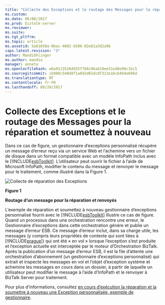 ```yaml
---
title: "Collecte des Exceptions et le routage des Messages pour la réparation et soumettez à nouveau | Documents Microsoft"
ms.custom: 
ms.date: 06/08/2017
ms.prod: biztalk-server
ms.reviewer: 
ms.suite: 
ms.tgt_pltfrm: 
ms.topic: article
ms.assetid: 5a61658a-0bac-4802-b506-02e61a3d2a9b
caps.latest.revision: "3"
author: MandiOhlinger
ms.author: mandia
manager: anneta
ms.openlocfilehash: e6a9123526dd35f788c86a610ee51ed8e90c1bc5
ms.sourcegitcommit: cb908c540d8f1a692d01dc8f313e16cb4b4e696d
ms.translationtype: MT
ms.contentlocale: fr-FR
ms.lasthandoff: 09/20/2017
---
```

# <a name="collecting-exceptions-and-routing-messages-for-repair-and-resubmit"></a>Collecte des Exceptions et le routage des Messages pour la réparation et soumettez à nouveau
Dans ce cas de figure, un gestionnaire d’exceptions personnalisé récupère un message d’erreur reçu via un service Web et l’achemine vers un fichier de disque dans un format compatible avec un modèle InfoPath inclus avec le [!INCLUDE[esbToolkit](../includes/esbtoolkit-md.md)]. L’utilisateur peut ouvrir le fichier à l’aide de Microsoft InfoPath, modifier le contenu du message et renvoyer le message pour le traitement, comme illustré dans la Figure 1.  
  
 ![Collecte de réparation des Exceptions](../esb-toolkit/media/ch3-collectingexceptionsrepair.gif "Ch3-CollectingExceptionsRepair")  
  
 **Figure 1**  
  
 **Routage d’un message pour la réparation et renvoyés**  
  
 L’exemple de réparation et soumettez à nouveau gestionnaire d’exceptions personnalisé fourni avec le [!INCLUDE[esbToolkit](../includes/esbtoolkit-md.md)] illustre ce cas de figure. Quand un processus dans une orchestration rencontre une erreur, le Gestionnaire d’exceptions dans cette orchestration génère et publie un message d’erreur ESB. Ce message d’erreur inclut, dans sa charge utile, les messages (y compris leurs propriétés de contexte qui sont liées à [!INCLUDE[prague](../includes/prague-md.md)]) qui ont été « en vol » lorsque l’exception s’est produite et l’exception actuelle est interceptée par le moteur d’Orchestration BizTalk. Après la publication d’un message d’erreur ESB, il est la file d’attente une orchestration d’abonnement (un gestionnaire d’exceptions personnalisé) qui extrait et inspecte les messages en vol et l’objet d’exception système et achemine les messages en cours dans un dossier, à partir de laquelle un utilisateur peut modifier le message à l’aide d’InfoPath et le renvoyer à BizTalk Server pour traitement.  
  
 Pour plus d’informations, consultez [en cours d’exécution la réparation et la soumettre à nouveau une Exception personnalisée, exemple de gestionnaire](../esb-toolkit/running-the-repair-and-resubmit-custom-exception-handler-sample.md).